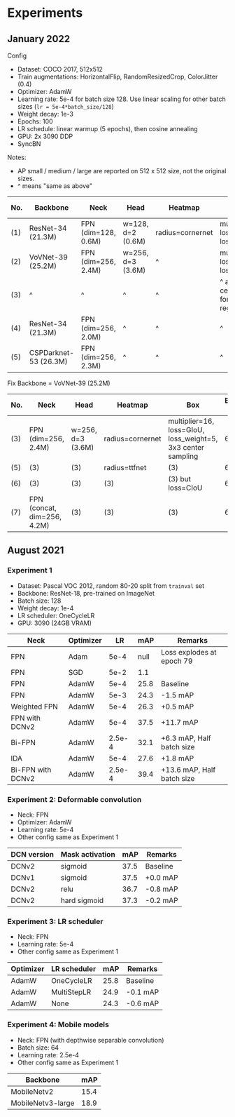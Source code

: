 # Experiments

## January 2022

Config

- Dataset: COCO 2017, 512x512
- Train augmentations: HorizontalFlip, RandomResizedCrop, ColorJitter (0.4)
- Optimizer: AdamW
- Learning rate: 5e-4 for batch size 128. Use linear scaling for other batch sizes (`lr = 5e-4*batch_size/128`)
- Weight decay: 1e-3
- Epochs: 100
- LR schedule: linear warmup (5 epochs), then cosine annealing
- GPU: 2x 3090 DDP
- SyncBN

Notes:

- AP small / medium / large are reported on 512 x 512 size, not the original sizes.
- ^ means "same as above"

No. | Backbone | Neck | Head | Heatmap | Box | Batch size | mAP | AP large | AP medium | AP small
----|---------|------|------|---------|-----|------------|-----|----------|-----------|----------
(1) | ResNet-34 (21.3M) | FPN (dim=128, 0.6M) | w=128, d=2 (0.6M) | radius=cornernet | multiplier=16, loss=L1, loss_weight=0.1 | 128 | 18.6 | 30.2 | 14.9 | 3.4
(2) | VoVNet-39 (25.2M) | FPN (dim=256, 2.4M) | w=256, d=3 (3.6M) | ^ | multiplier=16, loss=GIoU, loss_weight=5 | 64 | 34.6 | 50.9 | 32.8 | 9.5
(3) | ^ | ^ | ^ | ^ | ^ and 3x3 center sampling for box regression | 64 | 37.3 | 52.4 | 35.0 | 13.4
(4) | ResNet-34 (21.3M) | FPN (dim=256, 2.0M) | ^ | ^ | ^ | 128 | 32.7 | 48.1 | 29.8 | 9.5
(5) | CSPDarknet-53 (26.3M) | FPN (dim=256, 2.3M) | ^ | ^ | ^ | 64

Fix Backbone = VoVNet-39 (25.2M)

No. | Neck | Head | Heatmap | Box | Batch size | mAP | AP large | AP medium | AP small
----|------|------|---------|-----|------------|-----|----------|-----------|----------
(3) | FPN (dim=256, 2.4M) | w=256, d=3 (3.6M) | radius=cornernet | multiplier=16, loss=GIoU, loss_weight=5, 3x3 center sampling | 64 | 37.3 | 52.4 | 35.0 | 13.4
(5) | (3) | (3) | radius=ttfnet | (3) | 64 | 37.2 | 52.1 | 34.9 | 13.2
(6) | (3) | (3) | (3) | (3) but loss=CIoU | 64 | 37.4 | 52.6 | 35.4 | 13.1
(7) | FPN (concat, dim=256, 4.2M) | (3) | (3) | (3) | 64 | 37.4 | 52.3 | 35.4 | 14.4

## August 2021

### Experiment 1

- Dataset: Pascal VOC 2012, random 80-20 split from `trainval` set
- Backbone: ResNet-18, pre-trained on ImageNet
- Batch size: 128
- Weight decay: 1e-4
- LR scheduler: OneCycleLR
- GPU: 3090 (24GB VRAM)

Neck | Optimizer | LR | mAP | Remarks
-----|-----------|----|-----|---------
FPN | Adam | 5e-4 | null | Loss explodes at epoch 79
FPN | SGD | 5e-2 | 1.1 |
FPN | AdamW | 5e-4 | 25.8 | Baseline
FPN | AdamW | 5e-3 | 24.3 | -1.5 mAP
Weighted FPN | AdamW | 5e-4 | 26.3 | +0.5 mAP
FPN with DCNv2 | AdamW | 5e-4 | 37.5 | +11.7 mAP
Bi-FPN | AdamW | 2.5e-4 | 32.1 | +6.3 mAP, Half batch size
IDA | AdamW | 5e-4 | 27.6 | +1.8 mAP
Bi-FPN with DCNv2 | AdamW | 2.5e-4 | 39.4 | +13.6 mAP, Half batch size

### Experiment 2: Deformable convolution

- Neck: FPN
- Optimizer: AdamW
- Learning rate: 5e-4
- Other config same as Experiment 1

DCN version | Mask activation | mAP | Remarks
------------|-----------------|-----|--------
DCNv2 | sigmoid | 37.5 | Baseline
DCNv1 | sigmoid | 37.5 | +0.0 mAP
DCNv2 | relu | 36.7 | -0.8 mAP
DCNv2 | hard sigmoid | 37.3 | -0.2 mAP

### Experiment 3: LR scheduler

- Neck: FPN
- Learning rate: 5e-4
- Other config same as Experiment 1

Optimizer | LR scheduler | mAP | Remarks
----------|--------------|-----|---------
AdamW | OneCycleLR | 25.8 | Baseline
AdamW | MultiStepLR | 24.9 | -0.1 mAP
AdamW | None | 24.3 | -0.6 mAP

### Experiment 4: Mobile models

- Neck: FPN (with depthwise separable convolution)
- Batch size: 64
- Learning rate: 2.5e-4
- Other config same as Experiment 1

Backbone | mAP
---------|-----
MobileNetv2 | 15.4
MobileNetv3-large | 18.9
